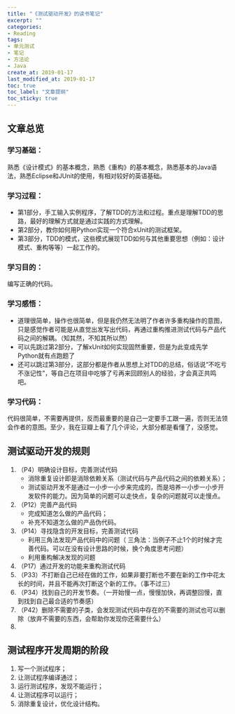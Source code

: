 ```yaml
---
title: "《测试驱动开发》的读书笔记"
excerpt: ""
categories:
- Reading
tags:
- 单元测试
- 笔记
- 方法论
- Java
create_at: 2019-01-17
last_modified_at: 2019-01-17
toc: true
toc_label: "文章提纲"
toc_sticky: true
---
```

## 文章总览   
### 学习基础：
熟悉《设计模式》的基本概念，熟悉《重构》的基本概念，熟悉基本的Java语法，熟悉Eclipse和JUnit的使用，有相对较好的英语基础。

### 学习过程：
* 第1部分，手工输入实例程序，了解TDD的方法和过程。重点是理解TDD的思路，最好的理解方式就是通过实践的方式理解。
* 第2部分，教你如何用Python实现一个符合xUnit的测试框架。
* 第3部分，TDD的模式，这些模式展现TDD如何与其他重要思想（例如：设计模式、重构等等）一起工作的。


### 学习目的：
编写正确的代码。

### 学习感悟：
* 道理很简单，操作也很简单，但是我仍然无法明了作者许多重构操作的意图，只是感觉作者可能是从直觉出发写出代码，再通过重构推进测试代码与产品代码之间的解耦。（知其然，不知其所以然）
* 可以先跳过第2部分，了解xUnit如何实现固然重要，但是为此变成先学Python就有点跑题了
* 还可以跳过第3部分，这部分都是作者从思想上对TDD的总结，俗话说“不吃亏不涨记性”，等自己在项目中吃够了亏再来回顾别人的经验，才会真正共鸣吧。

### 学习代码：
代码很简单，不需要再提供，反而最重要的是自己一定要手工跟一遍，否则无法领会作者的意图。至少，我在豆瓣上看了几个评论，大部分都是看懂了，没感觉。

## 测试驱动开发的规则
1. （P4）明确设计目标，完善测试代码
   * 消除重复设计即是消除依赖关系（测试代码与产品代码之间的依赖关系）；
   * 测试驱动开发不是通过一小步一小步来完成的，而是培养一小步一小步开发软件的能力。因为简单的问题可以走快点，复杂的问题就可以走慢点。
2. （P12）完善产品代码
   * 完成知道怎么做的产品代码；
   * 补充不知道怎么做的产品伪代码。
3. （P14）寻找隐含的开发目标，完善测试代码
   * 利用三角法发现产品代码中的问题（ 三角法：当例子不止1个的时候才完善代码。可以在没有设计思路的时候，换个角度思考问题）
   * 利用重构解决发现的问题
4. （P17）通过开发的功能来重构测试代码
5. （P33）不打断自己已经在做的工作，如果非要打断也不要在新的工作中花太长的时间，并且不能再次打断这个新的工作。（事不过三）
6. （P34）找到自己的开发节奏。（一开始慢一点，慢慢加快，再调整回慢，直到找到自己最合适的节奏感）
7. （P42）删除不需要的子类，会发现测试代码中存在的不需要的测试也可以删除（放弃不需要的东西，会帮助你发现你还需要什么）
8. 

## 测试程序开发周期的阶段
1. 写一个测试程序；
2. 让测试程序编译通过；
3. 运行测试程序，发现不能运行；
4. 让测试程序可以运行；
5. 消除重复设计，优化设计结构。